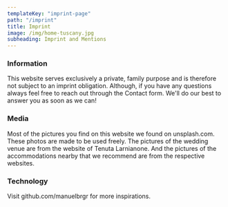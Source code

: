 ```yaml
---
templateKey: "imprint-page"
path: "/imprint"
title: Imprint
image: /img/home-tuscany.jpg
subheading: Imprint and Mentions
---
```


### Information

This website serves exclusively a private, family purpose and is therefore not subject to an imprint obligation. Although, if you have any questions always feel free to reach out through the Contact form. We'll do our best to answer you as soon as we can!

### Media

Most of the pictures you find on this website we found on unsplash.com. These photos are made to be used freely. The pictures of the wedding venue are from the website of Tenuta Larnianone. And the pictures of the accommodations nearby that we recommend are from the respective websites.

### Technology

Visit github.com/manuelbrgr for more inspirations.
